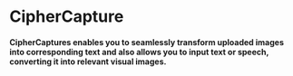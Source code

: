 # CipherCapture

#### CipherCaptures enables you to seamlessly transform uploaded images into corresponding text and also allows you to input text or speech, converting it into relevant visual images.

